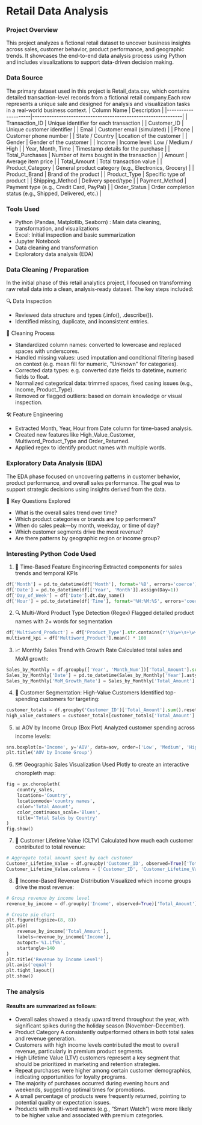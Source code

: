 # Retail Data Analysis


### Project Overview


This project analyzes a fictional retail dataset to uncover business insights across sales, customer behavior, product performance, and geographic trends. It showcases the end-to-end data analysis process using Python and includes visualizations to support data-driven decision making.


### Data Source 

The primary dataset used in this project is Retail_data.csv, which contains detailed transaction-level records from a fictional retail company.Each row represents a unique sale and designed for analysis and visualization tasks in a real-world business context.
| Column Name         | Description                                                  |
|---------------------|--------------------------------------------------------------|
| Transaction_ID      | Unique identifier for each transaction                      |
| Customer_ID         | Unique customer identifier                                  |
| Email               | Customer email (simulated)                                  |
| Phone               | Customer phone number                                       |
| State / Country     | Location of the customer                                    |
| Gender              | Gender of the customer                                      |
| Income              | Income level: Low / Medium / High                           |
| Year, Month, Time   | Timestamp details for the purchase                          |
| Total_Purchases     | Number of items bought in the transaction                   |
| Amount              | Average item price                                          |
| Total_Amount        | Total transaction value                                     |
| Product_Category    | General product category (e.g., Electronics, Grocery)       |
| Product_Brand       | Brand of the product                                        |
| Product_Type        | Specific type of product                                    |
| Shipping_Method     | Delivery speed/type                                         |
| Payment_Method      | Payment type (e.g., Credit Card, PayPal)                    |
| Order_Status        | Order completion status (e.g., Shipped, Delivered, etc.)    |

### Tools Used
* Python (Pandas, Matplotlib, Seaborn) : Main data cleaning, transformation, and visualizations
* Excel: Initial inspection and basic summarization
* Jupyter Notebook
* Data cleaning and transformation
* Exploratory data analysis (EDA)

### Data Cleaning / Preparation
In the initial phase of this retail analytics project, I focused on transforming raw retail data into a clean, analysis-ready dataset. The key steps included:

🔍 Data Inspection
* Reviewed data structure and types (.info(), .describe()).
* Identified missing, duplicate, and inconsistent entries.

🧽 Cleaning Process
* Standardized column names: converted to lowercase and replaced spaces with underscores.
* Handled missing values: used imputation and conditional filtering based on context (e.g. mean fill for numeric, "Unknown" for categories).
* Corrected data types: e.g. converted date fields to datetime, numeric fields to float.
* Normalized categorical data: trimmed spaces, fixed casing issues (e.g., Income, Product_Type).
* Removed or flagged outliers: based on domain knowledge or visual inspection.

🛠️ Feature Engineering
* Extracted Month, Year, Hour from Date column for time-based analysis.
* Created new features like High_Value_Customer, Multiword_Product_Type and Order_Returned.
* Applied regex to identify product names with multiple words.


### Exploratory Data Analysis (EDA)
The EDA phase focused on uncovering patterns in customer behavior, product performance, and overall sales performance. The goal was to support strategic decisions using insights derived from the data.

🔎 Key Questions Explored
* What is the overall sales trend over time?
* Which product categories or brands are top performers?
* When do sales peak—by month, weekday, or time of day?
* Which customer segments drive the most revenue?
* Are there patterns by geographic region or income group?

### Interesting Python Code Used
1. 📅 Time-Based Feature Engineering
Extracted components for sales trends and temporal KPIs
``` python
df['Month'] = pd.to_datetime(df['Month'], format='%B', errors='coerce').dt.month
df['Date'] = pd.to_datetime(df[['Year', 'Month']].assign(Day=1))
df['Day_of_Week'] = df['Date'].dt.day_name()
df['Hour'] = pd.to_datetime(df['Time'], format='%H:%M:%S', errors='coerce').dt.hour
```

2. 🔍 Multi-Word Product Type Detection (Regex)
Flagged detailed product names with 2+ words for segmentation
``` python
df['Multiword_Product'] = df['Product_Type'].str.contains(r'\b\w+\s+\w+', na=False)
multiword_kpi = df['Multiword_Product'].mean() * 100
```

3. 📈 Monthly Sales Trend with Growth Rate
Calculated total sales and MoM growth:
``` python
Sales_by_Monthly = df.groupby(['Year', 'Month_Num'])['Total_Amount'].sum().reset_index()
Sales_by_Monthly['Date'] = pd.to_datetime(Sales_by_Monthly['Year'].astype(str) + '-' + Sales_by_Monthly['Month_Num'].astype(str) + '-01')
Sales_by_Monthly['MoM_Growth_Rate'] = Sales_by_Monthly['Total_Amount'].pct_change() * 100
```

4. 🎯 Customer Segmentation: High-Value Customers
Identified top-spending customers for targeting:
``` python
customer_totals = df.groupby('Customer_ID')['Total_Amount'].sum().reset_index()
high_value_customers = customer_totals[customer_totals['Total_Amount'] > 2000]
```

5. 📊 AOV by Income Group (Box Plot)
Analyzed customer spending across income levels:
``` python
sns.boxplot(x='Income', y='AOV', data=aov, order=['Low', 'Medium', 'High'])
plt.title('AOV by Income Group')
```
6. 🗺️ Geographic Sales Visualization
Used Plotly to create an interactive choropleth map:
``` python
fig = px.choropleth(
    country_sales,
    locations='Country',
    locationmode='country names',
    color='Total_Amount',
    color_continuous_scale='Blues',
    title='Total Sales by Country'
)
fig.show()
``` 
7. 🧮 Customer Lifetime Value (CLTV)
Calculated how much each customer contributed to total revenue:
``` python
# Aggregate total amount spent by each customer
Customer_Lifetime_Value = df.groupby('Customer_ID', observed=True)['Total_Amount'].sum().reset_index()
Customer_Lifetime_Value.columns = ['Customer_ID', 'Customer_Lifetime_Value']
``` 
8. 💸 Income-Based Revenue Distribution
Visualized which income groups drive the most revenue:
``` python
# Group revenue by income level
revenue_by_income = df.groupby('Income', observed=True)['Total_Amount'].sum().reset_index()

# Create pie chart
plt.figure(figsize=(8, 8))
plt.pie(
    revenue_by_income['Total_Amount'],
    labels=revenue_by_income['Income'],
    autopct='%1.1f%%',
    startangle=140
)
plt.title('Revenue by Income Level')
plt.axis('equal')
plt.tight_layout()
plt.show()
``` 
### The analysis 
#### Results are summarized as follows:
* Overall sales showed a steady upward trend throughout the year, with significant spikes during the holiday season (November–December).
* Product Category A consistently outperformed others in both total sales and revenue generation.
* Customers with high income levels contributed the most to overall revenue, particularly in premium product segments.
* High Lifetime Value (LTV) customers represent a key segment that should be prioritized in marketing and retention strategies.
* Repeat purchases were higher among certain customer demographics, indicating opportunities for loyalty programs.
* The majority of purchases occurred during evening hours and weekends, suggesting optimal times for promotions.
* A small percentage of products were frequently returned, pointing to potential quality or expectation issues.
* Products with multi-word names (e.g., “Smart Watch”) were more likely to be higher value and associated with premium categories.
